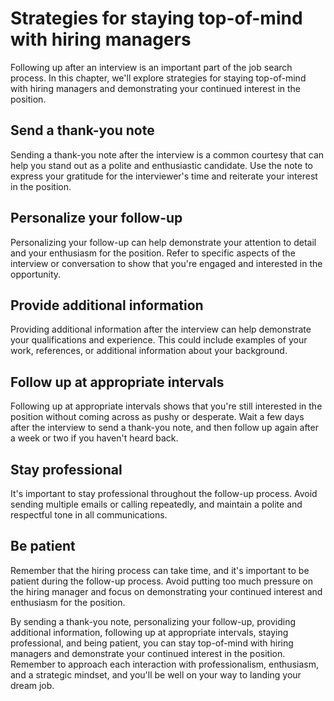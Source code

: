 Strategies for staying top-of-mind with hiring managers
====================================================================================================

Following up after an interview is an important part of the job search process. In this chapter, we'll explore strategies for staying top-of-mind with hiring managers and demonstrating your continued interest in the position.

Send a thank-you note
---------------------

Sending a thank-you note after the interview is a common courtesy that can help you stand out as a polite and enthusiastic candidate. Use the note to express your gratitude for the interviewer's time and reiterate your interest in the position.

Personalize your follow-up
--------------------------

Personalizing your follow-up can help demonstrate your attention to detail and your enthusiasm for the position. Refer to specific aspects of the interview or conversation to show that you're engaged and interested in the opportunity.

Provide additional information
------------------------------

Providing additional information after the interview can help demonstrate your qualifications and experience. This could include examples of your work, references, or additional information about your background.

Follow up at appropriate intervals
----------------------------------

Following up at appropriate intervals shows that you're still interested in the position without coming across as pushy or desperate. Wait a few days after the interview to send a thank-you note, and then follow up again after a week or two if you haven't heard back.

Stay professional
-----------------

It's important to stay professional throughout the follow-up process. Avoid sending multiple emails or calling repeatedly, and maintain a polite and respectful tone in all communications.

Be patient
----------

Remember that the hiring process can take time, and it's important to be patient during the follow-up process. Avoid putting too much pressure on the hiring manager and focus on demonstrating your continued interest and enthusiasm for the position.

By sending a thank-you note, personalizing your follow-up, providing additional information, following up at appropriate intervals, staying professional, and being patient, you can stay top-of-mind with hiring managers and demonstrate your continued interest in the position. Remember to approach each interaction with professionalism, enthusiasm, and a strategic mindset, and you'll be well on your way to landing your dream job.
